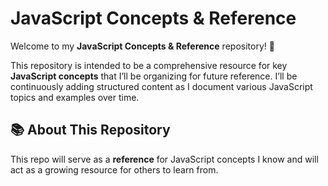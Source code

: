 # JavaScript Concepts & Reference

Welcome to my **JavaScript Concepts & Reference** repository! 👋

This repository is intended to be a comprehensive resource for key **JavaScript concepts** that I’ll be organizing for future reference. I’ll be continuously adding structured content as I document various JavaScript topics and examples over time.

## 📚 About This Repository

This repo will serve as a **reference** for JavaScript concepts I know and will act as a growing resource for others to learn from.
